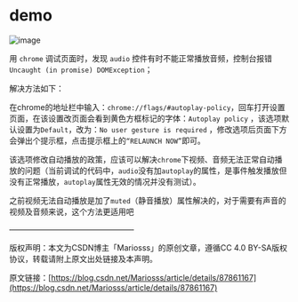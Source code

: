 # demo

![image](https://user-images.githubusercontent.com/7611258/111750143-d0577d80-88cd-11eb-9480-ae838cac9bf4.png)

用 `chrome` 调试页面时，发现 `audio` 控件有时不能正常播放音频，控制台报错 `Uncaught (in promise) DOMException`；

解决方法如下：

在chrome的地址栏中输入：`chrome://flags/#autoplay-policy`，回车打开设置页面，在该设置改页面会看到黄色方框标记的字体：`Autoplay policy` ，该选项默认设置为`Default`，改为：`No user gesture is required` ，修改选项后页面下方会弹出个提示框，点击提示框上的`“RELAUNCH NOW”`即可。

该选项修改自动播放的政策，应该可以解决`chrome`下视频、音频无法正常自动播放的问题（当前调试的代码中，`audio`没有加`autoplay`的属性，是事件触发播放但没有正常播放，`autoplay`属性无效的情况并没有测试）。

之前视频无法自动播放是加了`muted`（静音播放）属性解决的，对于需要有声音的视频及音频来说，这个方法更适用吧


————————————————

版权声明：本文为CSDN博主「Mariosss」的原创文章，遵循CC 4.0 BY-SA版权协议，转载请附上原文出处链接及本声明。

原文链接：[https://blog.csdn.net/Mariosss/article/details/87861167](https://blog.csdn.net/Mariosss/article/details/87861167)
